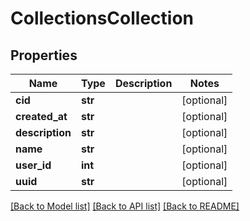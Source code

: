 # CollectionsCollection

## Properties
Name | Type | Description | Notes
------------ | ------------- | ------------- | -------------
**cid** | **str** |  | [optional] 
**created_at** | **str** |  | [optional] 
**description** | **str** |  | [optional] 
**name** | **str** |  | [optional] 
**user_id** | **int** |  | [optional] 
**uuid** | **str** |  | [optional] 

[[Back to Model list]](../README.md#documentation-for-models) [[Back to API list]](../README.md#documentation-for-api-endpoints) [[Back to README]](../README.md)


